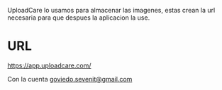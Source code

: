 UploadCare lo usamos para almacenar las imagenes, estas crean la url necesaria para que despues la aplicacion la use.

# URL

 https://app.uploadcare.com/

Con la cuenta goviedo.sevenit@gmail.com

